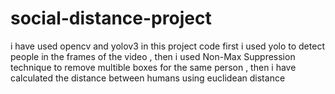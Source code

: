 # social-distance-project

i have used opencv and yolov3 in this project code first i used yolo to detect people in the frames of the video , then i used Non-Max Suppression technique to remove multible boxes for the same person , then i have calculated the distance between humans using euclidean distance  

